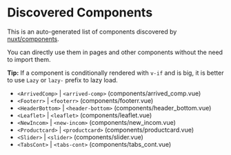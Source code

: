 # Discovered Components

This is an auto-generated list of components discovered by [nuxt/components](https://github.com/nuxt/components).

You can directly use them in pages and other components without the need to import them.

**Tip:** If a component is conditionally rendered with `v-if` and is big, it is better to use `Lazy` or `lazy-` prefix to lazy load.

- `<ArrivedComp>` | `<arrived-comp>` (components/arrived_comp.vue)
- `<Footerr>` | `<footerr>` (components/footerr.vue)
- `<HeaderBottom>` | `<header-bottom>` (components/header_bottom.vue)
- `<Leaflet>` | `<leaflet>` (components/leaflet.vue)
- `<NewIncom>` | `<new-incom>` (components/new_incom.vue)
- `<Productcard>` | `<productcard>` (components/productcard.vue)
- `<Slider>` | `<slider>` (components/slider.vue)
- `<TabsCont>` | `<tabs-cont>` (components/tabs_cont.vue)

